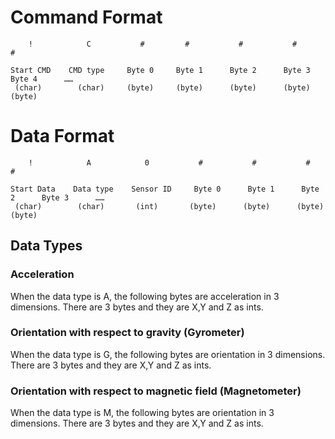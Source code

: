 # Command Format
```
    !            C           #         #           #           #           #

Start CMD    CMD type     Byte 0     Byte 1      Byte 2      Byte 3      Byte 4      ……
 (char)        (char)     (byte)     (byte)      (byte)      (byte)      (byte)
```

# Data Format
```
    !            A            0           #           #           #           #

Start Data    Data type    Sensor ID     Byte 0      Byte 1      Byte 2      Byte 3      ……
 (char)        (char)       (int)       (byte)      (byte)      (byte)      (byte)
```
## Data Types
### Acceleration
When the data type is A, the following bytes are acceleration in 3 dimensions. There are 3 bytes and they are X,Y and Z as ints.

### Orientation with respect to gravity (Gyrometer)
When the data type is G, the following bytes are orientation in 3 dimensions. There are 3 bytes and they are X,Y and Z as ints.

### Orientation with respect to magnetic field (Magnetometer)
When the data type is M, the following bytes are orientation in 3 dimensions. There are 3 bytes and they are X,Y and Z as ints.